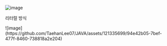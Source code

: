 ![image](https://github.com/TaehanLee07/JAVA/assets/121335699/6e3e576e-b1f2-4f62-ada4-9507e6db3645)
<p>리터럴 방식</p>
![image](https://github.com/TaehanLee07/JAVA/assets/121335699/94e42b05-7bef-477f-8460-738818a2e204)
